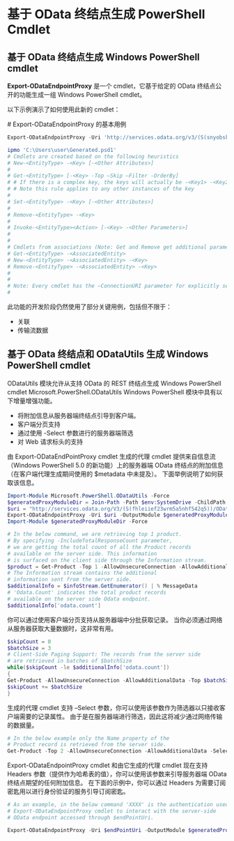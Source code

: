 # 基于 OData 终结点生成 PowerShell Cmdlet
基于 OData 终结点生成 Windows PowerShell cmdlet
--------------------------------------------------------------

**Export-ODataEndpointProxy** 是一个 cmdlet，它基于给定的 OData 终结点公开的功能生成一组 Windows PowerShell cmdlet。

以下示例演示了如何使用此新的 cmdlet：

\# Export-ODataEndpointProxy 的基本用例

```powershell
Export-ODataEndpointProxy -Uri 'http://services.odata.org/v3/(S(snyobsk1hhutkb2yulwldgf1))/odata/odata.svc' -OutputModule C:\Users\user\Generated.psd1

ipmo 'C:\Users\user\Generated.psd1'
# Cmdlets are created based on the following heuristics
# New-<EntityType> -<Key> [-<Other Attributes>]
#
# Get-<EntityType> [-<Key> -Top –Skip –Filter -OrderBy]
# # If there is a complex key, the keys will actually be -<Key1> -<Key2>…
# # Note this rule applies to any other instances of the key
#
# Set-<EntityType> -<Key> [-<Other Attributes>]
#
# Remove-<EntityType> -<Key>
#
# Invoke-<EntityType><Action> [-<Key> -<Other Parameters>]
#
#
# Cmdlets from associations (Note: Get and Remove get additional parameter sets)
# Get-<EntityType> -<AssociatedEntity>
# New-<EntityType> -<AssociatedEntity> -<Key>
# Remove-<EntityType> -<AssociatedEntity> -<Key>
#
#
# Note: Every cmdlet has the –ConnectionURI parameter for explicitly setting the URI of the endpoint. This normally uses the same address that you gave the Export-ODataEndpointProxy cmdlet, but can be overridden in this fashion for the sake of similar endpoints.
#
```

此功能的开发阶段仍然使用了部分关键用例，包括但不限于：
-   关联
-   传输流数据

基于 OData 终结点和 ODataUtils 生成 Windows PowerShell cmdlet
------------------------------------------------------------------------------
ODataUtils 模块允许从支持 OData 的 REST 终结点生成 Windows PowerShell cmdlet Microsoft.PowerShell.ODataUtils Windows PowerShell 模块中具有以下增量增强功能。
-   将附加信息从服务器端终结点引导到客户端。
-   客户端分页支持
-   通过使用 -Select 参数进行的服务器端筛选
-   对 Web 请求标头的支持

由 Export-ODataEndPointProxy cmdlet 生成的代理 cmdlet 提供来自信息流（Windows PowerShell 5.0 的新功能）上的服务器端 OData 终结点的附加信息（在客户端代理生成期间使用的 $metadata 中未提及）。 下面举例说明了如何获取该信息。
```powershell
Import-Module Microsoft.PowerShell.ODataUtils -Force
$generatedProxyModuleDir = Join-Path -Path $env:SystemDrive -ChildPath 'ODataDemoProxy'
$uri = "http://services.odata.org/V3/(S(fhleiief23wrm5a5nhf542q5))/OData/OData.svc/"
Export-ODataEndpointProxy -Uri $uri -OutputModule $generatedProxyModuleDir -Force -AllowUnSecureConnection -Verbose -AllowClobber
Import-Module $generatedProxyModuleDir -Force

# In the below command, we are retrieving top 1 product.
# By specifying -IncludeTotalResponseCount parameter,
# we are getting the total count of all the Product records
# available on the server side. This information
# is surfaced on the client side through the Information stream.
$product = Get-Product -Top 1 -AllowUnsecureConnection -AllowAdditionalData -IncludeTotalResponseCount -InformationVariable infoStream
# The Information stream contains the additional
# information sent from the server side.
$additionalInfo = $infoStream.GetEnumerator() | % MessageData
# 'Odata.Count' indicates the total product records
# available on the server side Odata endpoint.
$additionalInfo['odata.count']
```

你可以通过使用客户端分页支持从服务器端中分批获取记录。 当你必须通过网络从服务器获取大量数据时，这非常有用。
```powershell
$skipCount = 0
$batchSize = 3
# Client-Side Paging Support: The records from the server side
# are retrieved in batches of $batchSize
while($skipCount -le $additionalInfo['odata.count'])
{
Get-Product -AllowUnsecureConnection -AllowAdditionalData -Top $batchSize -Skip $skipCount
$skipCount += $batchSize
}
```

生成的代理 cmdlet 支持 –Select 参数，你可以使用该参数作为筛选器以只接收客户端需要的记录属性。 由于是在服务器端进行筛选，因此这将减少通过网络传输的数据量。
```powershell
# In the below example only the Name property of the
# Product record is retrieved from the server side.
Get-Product -Top 2 -AllowUnsecureConnection -AllowAdditionalData -Select Name
```

Export-ODataEndpointProxy cmdlet 和由它生成的代理 cmdlet 现在支持 Headers 参数（提供作为哈希表的值），你可以使用该参数来引导服务器端 OData 终结点期望的任何附加信息。 在下面的示例中，你可以通过 Headers 为需要订阅密匙用以进行身份验证的服务引导订阅密匙。
```powershell
# As an example, in the below command 'XXXX' is the authentication used by the
# Export-ODataEndpointProxy cmdlet to interact with the server-side
# OData endpoint accessed through $endPointUri.

Export-ODataEndpointProxy -Uri $endPointUri -OutputModule $generatedProxyModuleDir -Force -AllowUnSecureConnection -Verbose -Headers @{'subscription-key'='XXXX'}
```
<!--HONumber=Mar16_HO2-->
